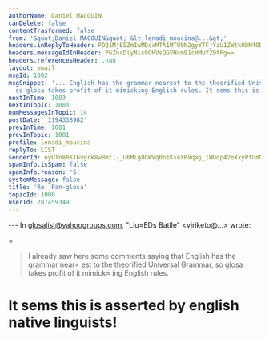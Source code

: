 ```yaml
---
authorName: Daniel MACOUIN
canDelete: false
contentTrasformed: false
from: '&quot;Daniel MACOUIN&quot; &lt;lenadi_moucina@...&gt;'
headers.inReplyToHeader: PDQ1MjE5ZmIwMDcxMTA1MTU0N2gyYTFjYzU1ZWtkODM4ODYzOWIxMmZiNGFmQG1haWwuZ21haWwuY29tPg==
headers.messageIdInHeader: PGZncDlyNis0OHVsQGVHcm91cHMuY29tPg==
headers.referencesHeader: .nan
layout: email
msgId: 1002
msgSnippet: '... English has the grammar nearest to the theorified Universal Grammar,
  so glosa takes profit of it mimicking English rules. It sems this is asserted by'
nextInTime: 1003
nextInTopic: 1003
numMessagesInTopic: 14
postDate: '1194338982'
prevInTime: 1001
prevInTopic: 1001
profile: lenadi_moucina
replyTo: LIST
senderId: oyUTn8RKT6vgrk8wBmtI-_U6Mlg8GWVq0o1KsnXBVqaj_IWQdp42eXxyPfUmNn7E2haUG2MqXiqx8wjV9m66KE0aQV4WrP-PC38EqdshEu3W
spamInfo.isSpam: false
spamInfo.reason: '6'
systemMessage: false
title: 'Re: Pan-glosa'
topicId: 1000
userId: 287459349
---
```


--- In glosalist@yahoogroups.com, "Llu=EDs Batlle" <viriketo@...> wrote:
>
=
> I already saw here some comments saying that
English has the grammar near=
est to the theorified Universal Grammar,
so glosa takes profit of it mimick=
ing English rules.

It sems this is asserted by english native linguists! 
=


